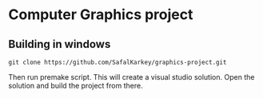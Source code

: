# Computer Graphics project

## Building in windows

```
git clone https://github.com/SafalKarkey/graphics-project.git
```
Then run premake script. This will create a visual studio solution.
Open the solution and build the project from there.